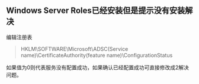 ## Windows Server Roles已经安装但是提示没有安装解决

编辑注册表
> HKLM\SOFTWARE\Microsoft\ADSC(Service name)\CertificateAuthority(feature name)\ConfigurationStatus

如果值为0则代表服务没有配置成功，如果确认已经配置成功可直接修改成2解决问题。
